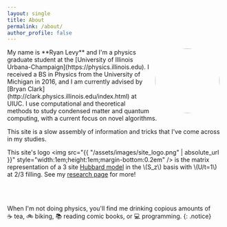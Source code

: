 ```yaml
---
layout: single
title: About
permalink: /about/
author_profile: false
---
```

<img align="right" src="https://github.com/ryanlevy.png" style="margin: 0px 10px;width:150px;border-radius:75%;" />
My name is **Ryan Levy** and I'm a physics graduate student at the [University of Illinois Urbana-Champaign](https://physics.illinois.edu). 
I received a BS in Physics from the University of Michigan in 2016, and I am currently advised by [Bryan Clark](http://clark.physics.illinois.edu/index.html) at UIUC. 
I use computational and theoretical methods to study condensed matter and quantum computing, with a current focus on novel algorithms.

This site is a slow assembly of information and tricks that I've come across in my studies. 


This site's logo <img src="{{ "/assets/images/site_logo.png" | absolute_url }}" style="width:1em;height:1em;margin-bottom:0.2em" /> 
is the matrix representation of a 3 site [Hubbard model](https://en.wikipedia.org/wiki/Hubbard_model) in the \\(S_z\\) basis with \\(U/t=1\\) at 2/3 filling. See my [research page](/research/#quantum-monte-carlo) for more!
  
<br />
<br />

When I'm not doing physics, you'll find me drinking copious amounts of ☕&nbsp;tea, 🚲&nbsp;biking, 📚&nbsp;reading comic books, or 💻&nbsp;programming.
{: .notice}
